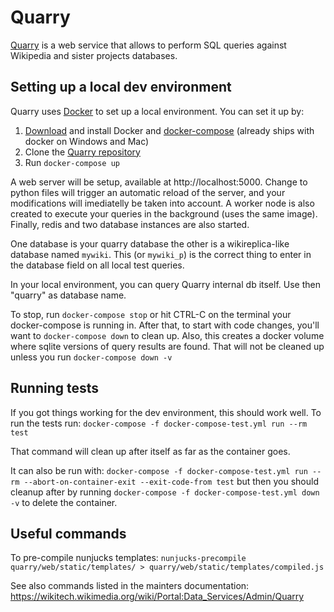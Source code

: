 # Quarry
[Quarry](https://quarry.wmflabs.org/) is a web service that allows to perform SQL 
queries against Wikipedia and sister projects databases.

## Setting up a local dev environment ##

Quarry uses [Docker](https://docs.docker.com/engine/install/) to set up a local
environment. You can set it up by:

1. [Download](https://docs.docker.com/engine/install/) and install Docker and
   [docker-compose](https://docs.docker.com/compose/) (already ships with docker on Windows and Mac)
3. Clone the [Quarry repository](https://github.com/wikimedia/analytics-quarry-web)
4. Run `docker-compose up`

A web server will be setup, available at http://localhost:5000. Change to python
files will trigger an automatic reload of the server, and your modifications
will imediatelly be taken into account.
A worker node is also created to execute your queries in the background (uses the
same image). Finally, redis and two database instances are also started.

One database is your quarry database the other is a wikireplica-like database
named `mywiki`. This (or `mywiki_p`) is the correct thing to enter in the
database field on all local test queries.

In your local environment, you can query Quarry internal db itself. Use then
"quarry" as database name.

To stop, run `docker-compose stop` or hit CTRL-C on the terminal your docker-compose
is running in. After that, to start with code changes, you'll want to `docker-compose down`
to clean up. Also, this creates a docker volume where sqlite versions of query
results are found. That will not be cleaned up unless you run `docker-compose down -v`


## Running tests ##

If you got things working for the dev environment, this should work well. To run
the tests run:
`docker-compose -f docker-compose-test.yml run --rm  test`

That command will clean up after itself as far as the container goes.

It can also be run with:
`docker-compose -f docker-compose-test.yml run --rm --abort-on-container-exit --exit-code-from test`
but then you should cleanup after by running `docker-compose -f docker-compose-test.yml down -v` to
delete the container.

## Useful commands ##

To pre-compile nunjucks templates:
`nunjucks-precompile quarry/web/static/templates/ > quarry/web/static/templates/compiled.js`

See also commands listed in the mainters documentation:
https://wikitech.wikimedia.org/wiki/Portal:Data_Services/Admin/Quarry
